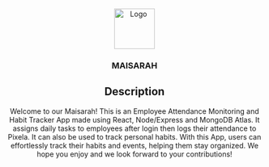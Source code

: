 <a name="readme-top"></a>

<!-- PROJECT LOGO -->
<br />
<div align="center">
  <a href="https://github.com/github_username/repo_name">
    <img src="images/logo.png" alt="Logo" width="80" height="80">
  </a>

<h3 align="center">MAISARAH</h3>

  <p align="center">
<h2> Description</h1>
Welcome to our Maisarah! This is an  Employee Attendance Monitoring and Habit Tracker App made using React, Node/Express and MongoDB Atlas. It  assigns daily tasks to employees after login then logs their attendance to Pixela. It can also be used to track personal habits. With this App, users can effortlessly track their habits and events, helping them stay organized. We hope you enjoy and we look forward to your contributions!
    
</div>
